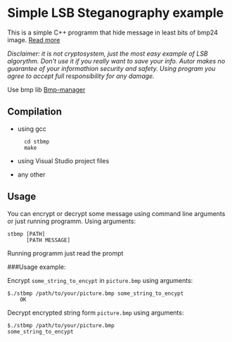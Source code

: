 Simple LSB Steganography example
======================
This is a simple C++ programm that hide message in least bits of bmp24 image.
[Read more](http://en.wikipedia.org/wiki/Steganography)

*Disclaimer: it is not cryptosystem, just the most easy example of LSB algorythm. Don't use it if you really want to save your info. Autor makes no guarantee of your informathion security and safety. Using program you agree to accept full responsibility for any damage.*

Use bmp lib [Bmp-manager](https://github.com/Shifter/Bmp-manager)

Compilation
---------------------

* using gcc

        cd stbmp
        make

* using Visual Studio project files
* any other

Usage
---------------------

You can encrypt or decrypt some message using command line arguments or just running programm.
Using arguments:

	stbmp [PATH]
	      [PATH MESSAGE]

Running programm just read the prompt

###Usage example:

Encrypt `some_string_to_encypt` in `picture.bmp` using arguments:

	$./stbmp /path/to/your/picture.bmp some_string_to_encypt
		OK

Decrypt encrypted string form `picture.bmp` using arguments:

	$./stbmp /path/to/your/picture.bmp
	some_string_to_encypt



